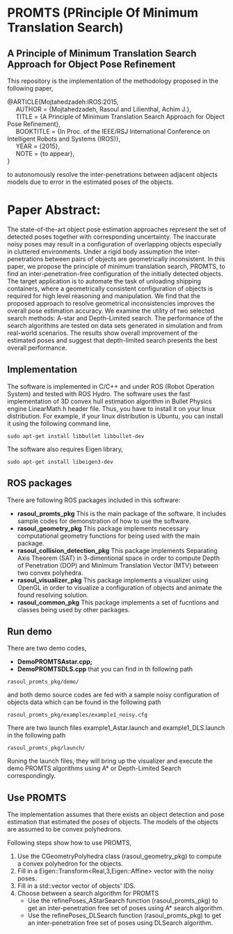 # PROMTS (PRinciple Of Minimum Translation Search)
## A Principle of Minimum Translation Search Approach for Object Pose Refinement

This repository is the implementation of the methodology proposed in the following
paper,

@ARTICLE{Mojtahedzadeh:IROS:2015,  
&nbsp;&nbsp;&nbsp;&nbsp;&nbsp;AUTHOR = {Mojtahedzadeh, Rasoul and Lilienthal, Achim J.},  
&nbsp;&nbsp;&nbsp;&nbsp;&nbsp;TITLE = {A Principle of Minimum Translation Search Approach for Object Pose Refinement},  
&nbsp;&nbsp;&nbsp;&nbsp;&nbsp;BOOKTITLE = {In Proc. of the IEEE/RSJ International Conference on Intelligent Robots and Systems (IROS)},  
&nbsp;&nbsp;&nbsp;&nbsp;&nbsp;YEAR = {2015},  
&nbsp;&nbsp;&nbsp;&nbsp;&nbsp;NOTE = {to appear},  
}

to autonomously resolve the inter-penetrations between adjacent objects models due to error in
the estimated poses of the objects.

# Paper Abstract:
The state-of-the-art object pose estimation approaches represent the set of detected poses together
with corresponding uncertainty. The inaccurate noisy poses may result in a configuration of overlapping
objects especially in cluttered environments. Under a rigid body assumption the inter-penetrations between
pairs of objects are geometrically inconsistent. In this paper, we propose the principle of minimum
translation search, PROMTS, to find an inter-penetration-free configuration of the initially detected objects.
The target application is to automate the task of unloading shipping containers, where a geometrically consistent
configuration of objects is required for high level reasoning and manipulation. We find that the proposed approach
to resolve geometrical inconsistencies improves the overall pose estimation accuracy. We examine the utility of
two selected search methods: A-star and Depth-Limited search. The performance of the search algorithms are tested
on data sets generated in simulation and from real-world scenarios. The results show overall improvement of the 
estimated poses and suggest that depth-limited search presents the best overall performance.

## Implementation
The software is implemented in C/C++ and under ROS (Robot Operation System) and tested with ROS Hydro.
The software uses the fast implementation of 3D convex hull estimation algorithm in Bullet Physics engine 
LinearMath.h header file. Thus, you have to install it on your linux distribution. For example, if your linux
distribution is Ubuntu, you can install it using the following command line,

`sudo apt-get install libbullet libbullet-dev`

The software also requires Eigen library,

`sudo apt-get install libeigen3-dev`

## ROS packages
There are following ROS packages included in this software:
* **rasoul\_promts\_pkg**
  This is the main package of the software. It includes sample codes for demonstration of how to use the software.
* **rasoul\_geometry\_pkg**
  This package implements necessary computational geometry functions for being used with the main package.
* **rasoul\_collision\_detection\_pkg**
  This package implements Separating Axis Theorem (SAT) in 3-dimentional space in order to compute Depth of
  Penetration (DOP) and Minimum Translation Vector (MTV) between two convex polyhedra.
* **rasoul\_visualizer\_pkg**
  This package implements a visualizer using OpenGL in order to visualize a configuration of objects and animate
  the found resolving solution.
* **rasoul\_common\_pkg**
  This package implements a set of fucntions and classes being used by other packages.

## Run demo
There are two demo codes,
* **DemoPROMTSAstar.cpp;**
* **DemoPROMTSDLS.cpp**
that you can find in th following path

`rasoul_promts_pkg/demo/`

and both demo source codes are fed with a sample noisy configuration of objects data which can be found in the following path

`rasoul_promts_pkg/examples/example1_noisy.cfg`

There are two launch files example1_Astar.launch and example1_DLS.launch in the following path

`rasoul_promts_pkg/launch/`

Runing the launch files, they will bring up the visualizer and execute the demo PROMTS algorithms using A* or Depth-Limited Search
correspondingly.

## Use PROMTS
The implementation assumes that there exists an object detection and pose estimation that estimated the poses of objects. The models
of the objects are assumed to be convex polyhedrons. 

Following steps show how to use PROMTS,
1. Use the CGeometryPolyhedra class (rasoul_geometry_pkg) to compute a convex polyhedron for the objects.
2. Fill in a Eigen::Transform<Real,3,Eigen::Affine> vector with the noisy poses.
3. Fill in a std::vector<int> vector of objects' IDS.
4. Choose between a search algorithm for PROMTS
   - Use the refinePoses_AStarSearch function (rasoul_promts_pkg) to get an inter-penetration free set of poses using A* search algorithm.
   - Use the refinePoses_DLSearch function (rasoul_promts_pkg) to get an inter-penetration free set of poses using DLSearch algorithm.
